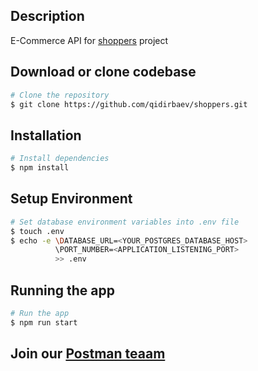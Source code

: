 ## Description

  E-Commerce API for [shoppers](https://shoppers.demo.uz) project


## Download or clone codebase

```bash
# Clone the repository
$ git clone https://github.com/qidirbaev/shoppers.git
```

## Installation


```bash
# Install dependencies
$ npm install
```

## Setup Environment

```bash
# Set database environment variables into .env file
$ touch .env
$ echo -e \DATABASE_URL=<YOUR_POSTGRES_DATABASE_HOST>
          \PORT_NUMBER=<APPLICATION_LISTENING_PORT>
          >> .env
```

## Running the app

```bash
# Run the app
$ npm run start
```

## Join our [Postman teaam](https://app.getpostman.com/join-team?invite_code=82c1b68ada96ce13504f688ae60da9b6)
